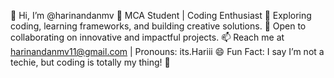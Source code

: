 👋 Hi, I’m @harinandanmv
🌱 MCA Student | Coding Enthusiast
👀 Exploring coding, learning frameworks, and building creative solutions.
💞️ Open to collaborating on innovative and impactful projects.
📫 Reach me at harinandanmv11@gmail.com | Pronouns: its.Hariii
😄 Fun Fact: I say I’m not a techie, but coding is totally my thing! 🚀

<!---
HaRi-011/HaRi-011 is a ✨ special ✨ repository because its `README.md` (this file) appears on your GitHub profile.
You can click the Preview link to take a look at your changes.
--->
